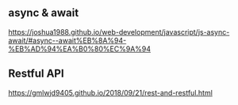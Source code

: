 ## async & await

https://joshua1988.github.io/web-development/javascript/js-async-await/#async--await%EB%8A%94-%EB%AD%94%EA%B0%80%EC%9A%94



## Restful API

https://gmlwjd9405.github.io/2018/09/21/rest-and-restful.html

